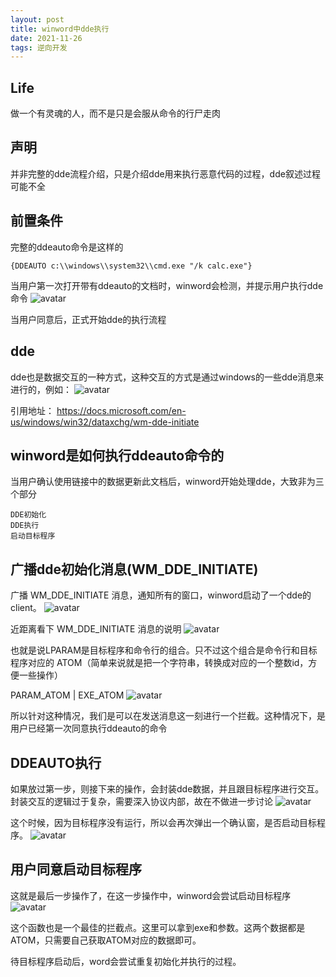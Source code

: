 ```yaml
---
layout: post
title: winword中dde执行
date: 2021-11-26
tags: 逆向开发
---
```


## Life
做一个有灵魂的人，而不是只是会服从命令的行尸走肉

## 声明
并非完整的dde流程介绍，只是介绍dde用来执行恶意代码的过程，dde叙述过程可能不全

## 前置条件
完整的ddeauto命令是这样的
```
{DDEAUTO c:\\windows\\system32\\cmd.exe "/k calc.exe"}
```

当用户第一次打开带有ddeauto的文档时，winword会检测，并提示用户执行dde命令
![avatar](/images/pages/2021-11-26-winword-dde/dde-ref-tips.png)

当用户同意后，正式开始dde的执行流程

## dde
dde也是数据交互的一种方式，这种交互的方式是通过windows的一些dde消息来进行的，例如：
![avatar](/images/pages/2021-11-26-winword-dde/dde-doc.png)

引用地址： https://docs.microsoft.com/en-us/windows/win32/dataxchg/wm-dde-initiate

## winword是如何执行ddeauto命令的
当用户确认使用链接中的数据更新此文档后，winword开始处理dde，大致非为三个部分
```
DDE初始化
DDE执行
启动目标程序
```

## 广播dde初始化消息(WM_DDE_INITIATE)
广播 WM_DDE_INITIATE 消息，通知所有的窗口，winword启动了一个dde的client。
![avatar](/images/pages/2021-11-26-winword-dde/dde-init.png)

近距离看下 WM_DDE_INITIATE 消息的说明
![avatar](/images/pages/2021-11-26-winword-dde/dde-init-doc.png)

也就是说LPARAM是目标程序和命令行的组合。只不过这个组合是命令行和目标程序对应的 ATOM（简单来说就是把一个字符串，转换成对应的一个整数id，方便一些操作）

PARAM_ATOM | EXE_ATOM
![avatar](/images/pages/2021-11-26-winword-dde/dde-msg-param.png)

所以针对这种情况，我们是可以在发送消息这一刻进行一个拦截。这种情况下，是用户已经第一次同意执行ddeauto的命令

## DDEAUTO执行
如果放过第一步，则接下来的操作，会封装dde数据，并且跟目标程序进行交互。封装交互的逻辑过于复杂，需要深入协议内部，故在不做进一步讨论
![avatar](/images/pages/2021-11-26-winword-dde/dde-pack.png)

这个时候，因为目标程序没有运行，所以会再次弹出一个确认窗，是否启动目标程序。
![avatar](/images/pages/2021-11-26-winword-dde/if-start-dst.png)

## 用户同意启动目标程序
这就是最后一步操作了，在这一步操作中，winword会尝试启动目标程序
![avatar](/images/pages/2021-11-26-winword-dde/user-choice-start.png)

这个函数也是一个最佳的拦截点。这里可以拿到exe和参数。这两个数据都是ATOM，只需要自己获取ATOM对应的数据即可。

待目标程序启动后，word会尝试重复初始化并执行的过程。